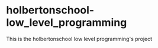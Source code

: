 # holbertonschool-low_level_programming
This is the holbertonschool low level programming's project
